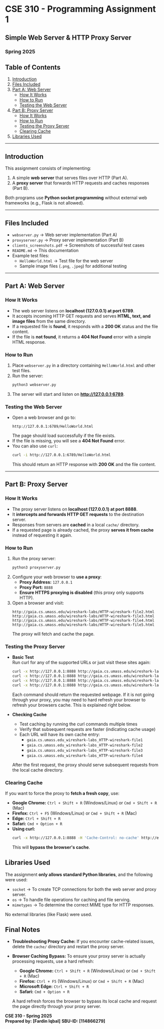 # CSE 310 - Programming Assignment 1

## Simple Web Server & HTTP Proxy Server

### Spring 2025

## Table of Contents

1. [Introduction](#introduction)
2. [Files Included](#files-included)
3. [Part A: Web Server](#part-a-web-server)
    - [How It Works](#how-it-works)
    - [How to Run](#how-to-run)
    - [Testing the Web Server](#testing-the-web-server)
4. [Part B: Proxy Server](#part-b-proxy-server)
    - [How It Works](#how-it-works-1)
    - [How to Run](#how-to-run-1)
    - [Testing the Proxy Server](#testing-the-proxy-server)
    - [Clearing Cache](#clearing-cache)
5. [Libraries Used](#libraries-used)

---

## Introduction

This assignment consists of implementing:

1. A simple **web server** that serves files over HTTP (Part A).
2. A **proxy server** that forwards HTTP requests and caches responses (Part B).

Both programs use **Python socket programming** without external web frameworks (e.g., Flask is not allowed).

---

## Files Included

- `webserver.py`  → Web server implementation (Part A)
- `proxyserver.py` → Proxy server implementation (Part B)
- `clients_screenshots.pdf` → Screenshots of successful test cases
- `README.md` → This documentation
- Example test files:
    - `HelloWorld.html` → Test file for the web server
    - Sample image files (`.png`, `.jpeg`) for additional testing

---

## Part A: Web Server

### How It Works

- The web server listens on **localhost (127.0.0.1) at port 6789**.
- It accepts incoming HTTP GET requests and serves **HTML, text, and image files** from the same directory.
- If a requested file is **found**, it responds with a **200 OK** status and the file content.
- If the file is **not found**, it returns a **404 Not Found** error with a simple HTML response.

### How to Run

1. Place `webserver.py` in a directory containing `HelloWorld.html` and other test files.
2. Run the server:
   ```sh
   python3 webserver.py
   ```
3. The server will start and listen on **http://127.0.0.1:6789**.

### Testing the Web Server

- Open a web browser and go to:
  ```
  http://127.0.0.1:6789/HelloWorld.html
  ```
  The page should load successfully if the file exists.
- If the file is missing, you will see a **404 Not Found** error.
- You can also use `curl`:
  ```sh
  curl -i http://127.0.0.1:6789/HelloWorld.html
  ```
  This should return an HTTP response with **200 OK** and the file content.

---

## Part B: Proxy Server

### How It Works

- The proxy server listens on **localhost (127.0.0.1) at port 8888**.
- It **intercepts and forwards HTTP GET requests** to the destination server.
- Responses from servers are **cached** in a local `cache/` directory.
- If a requested page is already cached, the proxy **serves it from cache** instead of requesting it again.

### How to Run

1. Run the proxy server:
   ```sh
   python3 proxyserver.py
   ```
2. Configure your web browser to **use a proxy**:
    - **Proxy Address:** `127.0.0.1`
    - **Proxy Port:** `8888`
    - **Ensure HTTPS proxying is disabled** (this proxy only supports HTTP).
3. Open a browser and visit:
   ```
   http://gaia.cs.umass.edu/wireshark-labs/HTTP-wireshark-file2.html
   http://gaia.cs.umass.edu/wireshark-labs/HTTP-wireshark-file3.html
   http://gaia.cs.umass.edu/wireshark-labs/HTTP-wireshark-file4.html
   http://gaia.cs.umass.edu/wireshark-labs/HTTP-wireshark-file5.html
   ```
   The proxy will fetch and cache the page.

### Testing the Proxy Server

- **Basic Test**  
  Run curl for any of the supported URLs or just visit these sites again:
  ```sh
  curl -x http://127.0.0.1:8888 http://gaia.cs.umass.edu/wireshark-labs/HTTP-wireshark-file2.html
  curl -x http://127.0.0.1:8888 http://gaia.cs.umass.edu/wireshark-labs/HTTP-wireshark-file3.html
  curl -x http://127.0.0.1:8888 http://gaia.cs.umass.edu/wireshark-labs/HTTP-wireshark-file4.html
  curl -x http://127.0.0.1:8888 http://gaia.cs.umass.edu/wireshark-labs/HTTP-wireshark-file5.html
  ```
  Each command should return the requested webpage. If it is not going through your proxy, you may need to hard refresh
  your browser to refresh your browsers cache. This is explained right below.

- **Checking Cache**
    - Test caching by running the curl commands multiple times
    - Verify that subsequent requests are faster (indicating cache usage)
    - Each URL will have its own cache entry:
        - `gaia.cs.umass.edu_wireshark-labs_HTTP-wireshark-file1`
        - `gaia.cs.umass.edu_wireshark-labs_HTTP-wireshark-file2`
        - `gaia.cs.umass.edu_wireshark-labs_HTTP-wireshark-file3`
        - `gaia.cs.umass.edu_wireshark-labs_HTTP-wireshark-file4`

  After the first request, the proxy should serve subsequent requests from the local cache directory.

### Clearing Cache

If you want to force the proxy to **fetch a fresh copy**, use:

- **Google Chrome:** `Ctrl + Shift + R` (Windows/Linux) or `Cmd + Shift + R` (Mac)
- **Firefox:** `Ctrl + F5` (Windows/Linux) or `Cmd + Shift + R` (Mac)
- **Edge:** `Ctrl + Shift + R`
- **Safari:** `Cmd + Option + R`
- **Using curl:**
  ```sh
  curl -x http://127.0.0.1:8888 -H 'Cache-Control: no-cache' http://example.com
  ```
  This will **bypass the browser's cache**.

## Libraries Used

The assignment **only allows standard Python libraries**, and the following were used:

- `socket` → To create TCP connections for both the web server and proxy server.
- `os` → To handle file operations for caching and file serving.
- `mimetypes` → To determine the correct MIME type for HTTP responses.

No external libraries (like Flask) were used.

## Final Notes

- **Troubleshooting Proxy Cache:** If you encounter cache-related issues, delete the `cache/` directory and restart the
  proxy server.
- **Browser Caching Bypass:** To ensure your proxy server is actually processing requests, use a hard refresh:
    - **Google Chrome:** `Ctrl + Shift + R` (Windows/Linux) or `Cmd + Shift + R` (Mac)
    - **Firefox:** `Ctrl + F5` (Windows/Linux) or `Cmd + Shift + R` (Mac)
    - **Microsoft Edge:** `Ctrl + Shift + R`
    - **Safari:** `Cmd + Option + R`

  A hard refresh forces the browser to bypass its local cache and request the page directly through your proxy server.

**CSE 310 - Spring 2025**  
**Prepared by: [Fardin Iqbal]**
**SBU-ID: [114866279]**
